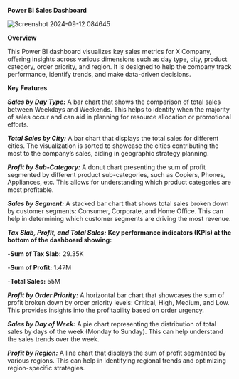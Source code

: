 **Power BI Sales Dashboard**

![Screenshot 2024-09-12 084645](https://github.com/user-attachments/assets/8ec735c8-4bd2-43f6-a650-8b26dfb6e7e2)


**Overview**

This Power BI dashboard visualizes key sales metrics for X Company, offering insights across various dimensions such as day type, city, product category, order priority, and region. It is designed to help the company track performance, identify trends, and make data-driven decisions.



**Key Features**

***Sales by Day Type:***
A bar chart that shows the comparison of total sales between Weekdays and Weekends. This helps to identify when the majority of sales occur and can aid in planning for resource allocation or promotional efforts.




***Total Sales by City:***
A bar chart that displays the total sales for different cities. The visualization is sorted to showcase the cities contributing the most to the company’s sales, aiding in geographic strategy planning.


***Profit by Sub-Category:***
A donut chart presenting the sum of profit segmented by different product sub-categories, such as Copiers, Phones, Appliances, etc. This allows for understanding which product categories are most profitable.


***Sales by Segment:***
A stacked bar chart that shows total sales broken down by customer segments: Consumer, Corporate, and Home Office. This can help in determining which customer segments are driving the most revenue.


***Tax Slab, Profit, and Total Sales:***
**Key performance indicators (KPIs) at the bottom of the dashboard showing:**

-**Sum of Tax Slab:** 29.35K

-**Sum of Profit:** 1.47M

-**Total Sales:** 55M



***Profit by Order Priority:***
A horizontal bar chart that showcases the sum of profit broken down by order priority levels: Critical, High, Medium, and Low. This provides insights into the profitability based on order urgency.


***Sales by Day of Week:***
A pie chart representing the distribution of total sales by days of the week (Monday to Sunday). This can help understand the sales trends over the week.


***Profit by Region:***
A line chart that displays the sum of profit segmented by various regions. This can help in identifying regional trends and optimizing region-specific strategies.
